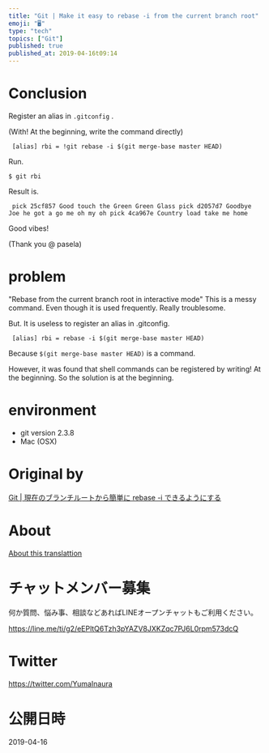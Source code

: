 ```yaml
---
title: "Git | Make it easy to rebase -i from the current branch root"
emoji: "🖥"
type: "tech"
topics: ["Git"]
published: true
published_at: 2019-04-16t09:14
---
```


# Conclusion 

Register an alias in `.gitconfig` .

(With! At the beginning, write the command directly)

     [alias] rbi = !git rebase -i $(git merge-base master HEAD) 

Run.

`$ git rbi`

 

Result is.

     pick 25cf857 Good touch the Green Green Glass pick d2057d7 Goodbye Joe he got a go me oh my oh pick 4ca967e Country load take me home 

Good vibes!

(Thank you @ pasela)

# problem 

"Rebase from the current branch root in interactive mode" This is a messy command. Even though it is used frequently. Really troublesome.

But. It is useless to register an alias in .gitconfig.

     [alias] rbi = rebase -i $(git merge-base master HEAD) 

Because `$(git merge-base master HEAD)` is a command.

However, it was found that shell commands can be registered by writing! At the beginning. So the solution is at the beginning.

# environment 

- git version 2.3.8 
- Mac (OSX) 


# Original by
[Git | 現在のブランチルートから簡単に  rebase -i できるようにする](https://qiita.com/Yinaura/items/984e743cdd7583bb8bdf)

# About

[About this translattion](https://qiita.com/YumaInaura/items/7f6fd1e9310a6816469a)








<!-- Update From Qiita API -->

# チャットメンバー募集


何か質問、悩み事、相談などあればLINEオープンチャットもご利用ください。

https://line.me/ti/g2/eEPltQ6Tzh3pYAZV8JXKZqc7PJ6L0rpm573dcQ





# Twitter


https://twitter.com/YumaInaura


<!-- Update From Qiita API -->



# 公開日時

2019-04-16
